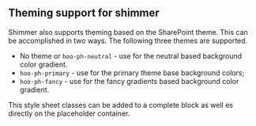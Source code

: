 ## Theming support for shimmer

Shimmer also supports theming based on the SharePoint theme. This can be accomplished in two ways.
The following three themes are supported.

* No theme or `hoo-ph-neutral` - use for the neutral based background color gradient.
* `hoo-ph-primary` - use for the primary theme base background colors;
* `hoo-ph-fancy` - use for the fancy gradients based background color gradient.

This style sheet classes can be added to a complete block as well es directly on the placeholder container.